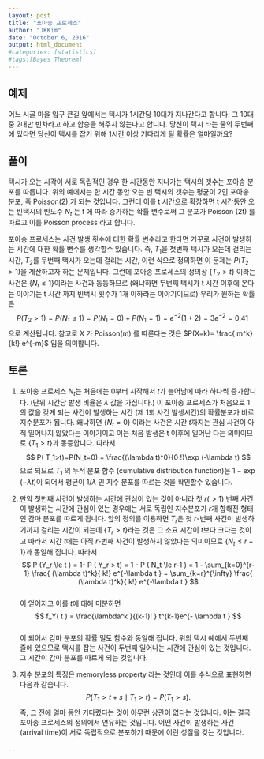 ```yaml
---
layout: post 
title: "포아송 프로세스"
author: "JKKim"
date: "October 6, 2016"
output: html_document
#categories: [statistics]
#tags:[Bayes Theorem]
---
```





## 예제 

어느 시골 마을  입구 큰길 앞에서는 택시가 1시간당 10대가 지나간다고 합니다. 그 10대중 2대만 빈차라고 하고 합승을 해주지 않는다고 합니다. 당신이 택시 타는 줄의 두번째에 있다면 당신이 택시를 잡기 위해 1시간 이상 기다리게 될 확률은 얼마일까요? 

## 풀이  

택시가 오는 시각이 서로 독립적인 경우 한 시간동안 지나가는 택시의 갯수는 포아송 분포를 따릅니다. 위의 예에서는 한 시간 동안 오는 빈 택시의 갯수는 평균이 2인 포아송 분포, 즉 Poisson(2),가 되는 것입니다. 그런데 이를 t 시간으로 확장하면 t 시간동안 오는 빈택시의 빈도수 $N_t$ 는 t 에 따라 증가하는 확률 변수로써 그 분포가 Poisson (2t) 를 따르고 이를 Poisson process 라고 합니다. 


포아송 프로세스는 사건 발생 횟수에 대한 확률 변수라고 한다면 거꾸로 사건이 발생하는 시간에 대한 확률 변수를 생각할수 있습니다. 즉, $T_1$을 첫번째 택시가 오는데 걸리는  시간, $T_2$를 두번째 택시가 오는데 걸리는 시간, 이런 식으로 정의하면 이 문제는 
$P( T_2 >1)$을 계산하고자 하는 문제입니다. 그런데 포아송 프로세스의 정의상 $\{ T_2 >t \}$ 이라는 사건은 $\{N_t \le 1\}$이라는 사건과 동등하므로 (왜냐하면 두번째 택시가 t 시간 이후에 온다는 이야기는 t 시간 까지 빈택시 횟수가 1개 이하라는 이야기이므로) 
우리가 원하는 확률은 
$$P( T_2 >1) = P ( N_1 \le 1) = P(N_1 =0) + P(N_1=1) = e^{-2} (1+2)=3e^{-2}=0.41$$
으로 계산됩니다. 참고로 $X$ 가 Poisson(m) 를 따른다는 것은 
$P(X=k)= \frac{ m^k}{k!} e^{-m}$
임을 의미합니다. 







## 토론 

1. 포아송 프로세스 $N_t$는 처음에는 0부터 시작해서 $t$가 늘어남에 따라 하나씩 증가합니다. (단위 시간당 발생 비율은 $\lambda$ 값을 가집니다.) 이 포아송 프로세스가 처음으로 1 의 값을 갖게 되는 사건이 발생하는 시간 (제 1회 사건 발생시간)의 확률분포가 바로 지수분포가 됩니다. 왜냐하면 $\{N_t=0\}$ 이라는 사건은 시간 $t$까지는 관심 사건이 아직 일어나지 않았다는 이야기이고 이는 처음 발생은 t 이후에 일어난 다는 의미이므로 
$\{T_1>t\}$과 동등합니다. 따라서 
$$ P( T_1>t)=P(N_t=0) = \frac{(\lambda t)^0}{0 !}\exp (-\lambda t) $$
으로 되므로 $T_1$ 의 누적 분포 함수 (cumulative distribution function)은 $1-\exp (-\lambda t)$이 되어서 평균이 $1/\lambda$ 인 지수 분포를 따르는 것을 확인할수 있습니다. 


2. 만약 첫번째 사건이 발생하는 시간에 관심이 있는 것이 아니라 첫 $r(>1)$ 번째 사건이 발생하는 시간에 관심이 있는 경우에는 서로 독립인 지수분포가 $r$개 합해진 형태인 감마 분포를 따르게 됩니다. 앞의 정의를 이용하면 $T_r$은 첫 $r$-번째 사건이 발생하기까지 걸리는 시간이 되는데  $\{T_r > t\}$라는 것은 그 소요 시간이 $t$보다 크다는 것이고 따라서 시간 $t$에는 아직 $r$-번째 사건이 발생하지 않았다는 의미이므로 $\{N_t \le r-1\}$과 동일해 집니다.  따라서 
$$ P (Y_r \le t ) = 1- P ( Y_r > t) = 1 - P ( N_t  \le r-1 ) = 1 - \sum_{k=0}^{r-1} \frac{ (\lambda t)^k}{ k!} e^{-\lambda t } = \sum_{k=r}^{\infty} \frac{ (\lambda t)^k}{ k!} e^{-\lambda t } $$  
이 얻어지고 이를 $t$에 대해 미분하면 
$$ f_Y( t ) = \frac{\lambda^k }{(k-1)! }  t^{k-1}e^{- \lambda t }  $$    
이 되어서 감마 분포의 확률 밀도 함수와 동일해 집니다. 위의 택시 예에서 두번째 줄에 있으므로 택시를 잡는 사건이 두번째 일어나는 시간에 관심이 있는 것입니다. 그 시간이 감마 분포를 따르게 되는 것입니다. 

3. 지수 분포의 특징은 memoryless property 라는 것인데 이를 수식으로 표현하면 다음과 같습니다. 
$$ P(T_1 > t+s \mid T_1 >t) = P(T_1>s). $$
즉, 그 전에 얼마 동안 기다렸다는 것이 아무런 상관이 없다는 것입니다. 이는 결국 포아송 프로세스의 정의에서 연유하는 것입니다. 어떤 사건이 발생하는 사건(arrival time)이 서로 독립적으로 분포하기 때문에 이런 성질을 갖는 것입니다. 


.
.










